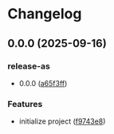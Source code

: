 # Changelog

## 0.0.0 (2025-09-16)


### release-as

* 0.0.0 ([a65f3ff](https://github.com/cheminfo/glycans/commit/a65f3ffdf863a303cd0cec95b9e5985e4f36a32e))


### Features

* initialize project ([f9743e8](https://github.com/cheminfo/glycans/commit/f9743e8bdfdabaa45eade17f4db895ddfa629518))
